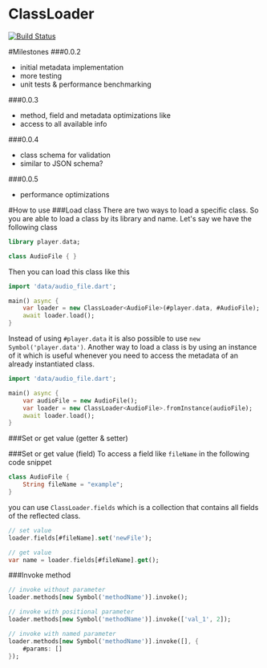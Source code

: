# ClassLoader

[![Build Status](https://drone.io/github.com/MasterLinux/ClassLoader/status.png)](https://drone.io/github.com/MasterLinux/ClassLoader/latest)

#Milestones
###0.0.2
* initial metadata implementation
* more testing
 * unit tests & performance benchmarking

###0.0.3
* method, field and metadata optimizations like
 * access to all available info

###0.0.4
* class schema for validation
 * similar to JSON schema?

###0.0.5
* performance optimizations

#How to use
###Load class
There are two ways to load a specific class. So you are able to load a class by its library and name. Let's say we have the following class

```dart
library player.data;

class AudioFile { }
```

Then you can load this class like this

```dart
import 'data/audio_file.dart';

main() async {
    var loader = new ClassLoader<AudioFile>(#player.data, #AudioFile);
    await loader.load();
}
```

Instead of using `#player.data` it is also possible to use `new Symbol('player.data')`. Another way to load a class is by using an instance of it which is useful whenever you need to access the metadata of an already instantiated class.

```dart
import 'data/audio_file.dart';

main() async {
    var audioFile = new AudioFile();
    var loader = new ClassLoader<AudioFile>.fromInstance(audioFile);
    await loader.load();
}
```

###Set or get value (getter & setter)

###Set or get value (field)
To access a field like `fileName` in the following code snippet

```dart
class AudioFile { 
    String fileName = "example"; 
}
```

you can use `ClassLoader.fields` which is a collection that contains all fields of the reflected class.

```dart
// set value
loader.fields[#fileName].set('newFile');

// get value
var name = loader.fields[#fileName].get();
```

###Invoke method
```dart
// invoke without parameter
loader.methods[new Symbol('methodName')].invoke();

// invoke with positional parameter
loader.methods[new Symbol('methodName')].invoke(['val_1', 2]);

// invoke with named parameter
loader.methods[new Symbol('methodName')].invoke([], {
    #params: []
});
```